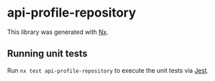 # api-profile-repository

This library was generated with [Nx](https://nx.dev).

## Running unit tests

Run `nx test api-profile-repository` to execute the unit tests via [Jest](https://jestjs.io).
